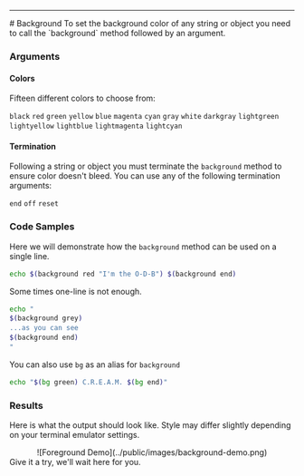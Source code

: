 <hr>
<a name="Background"></a>
# Background
To set the background color of any string or object you need to call the `background` method followed by an argument.

### Arguments

#### Colors

Fifteen different colors to choose from:

`black` `red` `green` `yellow` `blue` `magenta` `cyan` `gray`
`white` `darkgray` `lightgreen` `lightyellow` `lightblue`
`lightmagenta` `lightcyan`

#### Termination

Following a string or object you must terminate the `background` method to ensure color doesn't bleed.  You can use any of the following termination arguments:

`end` `off` `reset`

### Code Samples

Here we will demonstrate how the `background` method can be used on a single line.

```bash
echo $(background red "I'm the O-D-B") $(background end)
```
Some times one-line is not enough.

```bash
echo "
$(background grey)
...as you can see
$(background end)
"
```

You can also use `bg` as an alias for `background`

```bash
echo "$(bg green) C.R.E.A.M. $(bg end)"
```

### Results

Here is what the output should look like.  Style may differ slightly depending on your terminal emulator settings.
<center>
![Foreground Demo](../public/images/background-demo.png)
</center>
Give it a try, we'll wait here for you.
